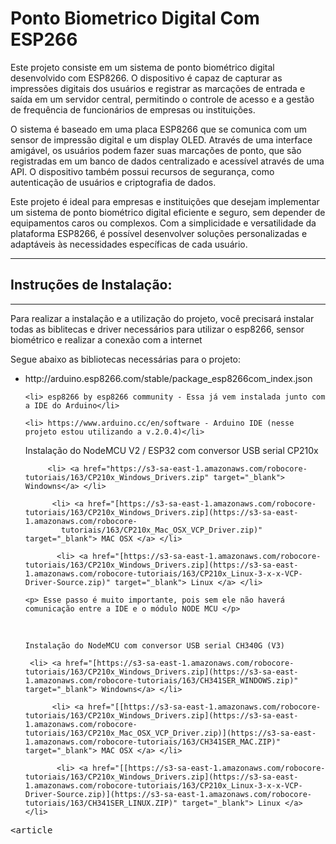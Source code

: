 # Ponto Biometrico Digital Com ESP266
Este projeto consiste em um sistema de ponto biométrico digital desenvolvido com ESP8266. O dispositivo é capaz de capturar as impressões digitais dos usuários e registrar as marcações de entrada e saída em um servidor central, permitindo o controle de acesso e a gestão de frequência de funcionários de empresas ou instituições.

O sistema é baseado em uma placa ESP8266 que se comunica com um sensor de impressão digital e um display OLED. Através de uma interface amigável, os usuários podem fazer suas marcações de ponto, que são registradas em um banco de dados centralizado e acessível através de uma API. O dispositivo também possui recursos de segurança, como autenticação de usuários e criptografia de dados.

Este projeto é ideal para empresas e instituições que desejam implementar um sistema de ponto biométrico digital eficiente e seguro, sem depender de equipamentos caros ou complexos. Com a simplicidade e versatilidade da plataforma ESP8266, é possível desenvolver soluções personalizadas e adaptáveis às necessidades específicas de cada usuário.
<hr>

<samp><h2> Instruções de Instalação:  </h2></samp>
<hr>
Para realizar a instalação e a utilização do projeto, você precisará instalar todas as biblitecas e driver necessários para utilizar o esp8266, sensor biométrico e realizar a conexão com a internet
  
Segue abaixo as bibliotecas necessárias para o projeto:
  <ul>
    <li> http://arduino.esp8266.com/stable/package_esp8266com_index.json </li>
  
    <li> esp8266 by esp8266 community - Essa já vem instalada junto com a IDE do Arduino</li>
  
    <li> https://www.arduino.cc/en/software - Arduino IDE (nesse projeto estou utilizando a v.2.0.4)</li>
  
   Instalação do NodeMCU V2 / ESP32 com conversor USB serial CP210x
  
         <li> <a href="https://s3-sa-east-1.amazonaws.com/robocore-tutoriais/163/CP210x_Windows_Drivers.zip" target="_blank"> Windowns</a> </li>
  
          <li> <a href="[https://s3-sa-east-1.amazonaws.com/robocore-tutoriais/163/CP210x_Windows_Drivers.zip](https://s3-sa-east-1.amazonaws.com/robocore-           
            tutoriais/163/CP210x_Mac_OSX_VCP_Driver.zip)" target="_blank"> MAC OSX </a> </li>
  
           <li> <a href="[https://s3-sa-east-1.amazonaws.com/robocore-tutoriais/163/CP210x_Windows_Drivers.zip](https://s3-sa-east-1.amazonaws.com/robocore-tutoriais/163/CP210x_Linux-3-x-x-VCP-Driver-Source.zip)" target="_blank"> Linux </a> </li>
  
    <p> Esse passo é muito importante, pois sem ele não haverá comunicação entre a IDE e o módulo NODE MCU </p>    
  <br>
  
    Instalação do NodeMCU com conversor USB serial CH340G (V3)

     <li> <a href="[https://s3-sa-east-1.amazonaws.com/robocore-tutoriais/163/CP210x_Windows_Drivers.zip](https://s3-sa-east-1.amazonaws.com/robocore-tutoriais/163/CH341SER_WINDOWS.zip)" target="_blank"> Windowns</a> </li>
  
          <li> <a href="[[https://s3-sa-east-1.amazonaws.com/robocore-tutoriais/163/CP210x_Windows_Drivers.zip](https://s3-sa-east-1.amazonaws.com/robocore-tutoriais/163/CP210x_Mac_OSX_VCP_Driver.zip)](https://s3-sa-east-1.amazonaws.com/robocore-tutoriais/163/CH341SER_MAC.ZIP)" target="_blank"> MAC OSX </a> </li>
  
           <li> <a href="[[https://s3-sa-east-1.amazonaws.com/robocore-tutoriais/163/CP210x_Windows_Drivers.zip](https://s3-sa-east-1.amazonaws.com/robocore-tutoriais/163/CP210x_Linux-3-x-x-VCP-Driver-Source.zip)](https://s3-sa-east-1.amazonaws.com/robocore-tutoriais/163/CH341SER_LINUX.ZIP)" target="_blank"> Linux </a> </li>
    
  </ul>

<samp><article
</article></samp>
